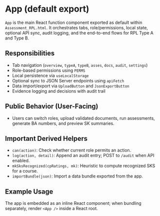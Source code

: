 # App (default export)

`App` is the main React function component exported as default within `Assessment_RPL.html`. It orchestrates tabs, role/permissions, local state, optional API sync, audit logging, and the end-to-end flows for RPL Type A and Type B.

## Responsibilities
- Tab navigation (`overview`, `typeA`, `typeB`, `asses`, `docs`, `audit`, `settings`)
- Role-based permissions using `PERMS`
- Local persistence via `useLocalStorage`
- Optional sync to JSON Server endpoints using `apiFetch`
- Data import/export via `UploadButton` and `JsonExportButton`
- Evidence logging and decisions with audit trail

## Public Behavior (User-Facing)
- Users can switch roles, upload validated documents, run assessments, generate BA numbers, and preview SK summaries.

## Important Derived Helpers
- `can(action)`: Check whether current role permits an action.
- `log(action, detail)`: Append an audit entry; POST to `/audit` when API enabled.
- `mkSksRecognized(cpRatings, mk)`: Heuristic to compute recognized SKS for a course.
- `importBundle(json)`: Import a data bundle exported from the app.

## Example Usage
The app is embedded as an inline React component; when bundling separately, render `<App />` inside a React root.
